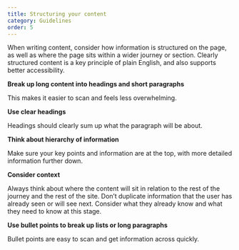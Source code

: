 ```yaml
---
title: Structuring your content
category: Guidelines
order: 5
---
```


When writing content, consider how information is structured on the page, as well as where the page sits within a wider journey or section. Clearly structured content is a key principle of plain English, and also supports better accessibility.

**Break up long content into headings and short paragraphs**

This makes it easier to scan and feels less overwhelming.

**Use clear headings**

Headings should clearly sum up what the paragraph will be about.

**Think about hierarchy of information**

Make sure your key points and information are at the top, with more detailed information further down.

**Consider context**

Always think about where the content will sit in relation to the rest of the journey and the rest of the site. Don’t duplicate information that the user has already seen or will see next. Consider what they already know and what they need to know at this stage.

**Use bullet points to break up lists or long paragraphs**

Bullet points are easy to scan and get information across quickly.  

